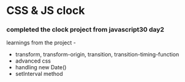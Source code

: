 # CSS & JS clock

### completed the clock project from javascript30 day2

learnings from the project -

- transform, transform-origin, transition, transition-timing-function
- advanced css
- handling new Date()
- setInterval method